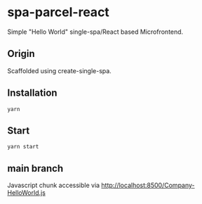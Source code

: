 # spa-parcel-react

Simple "Hello World" single-spa/React based Microfrontend.

## Origin

Scaffolded using create-single-spa.

## Installation

```shell
yarn
```

## Start

```shell
yarn start
```

## main branch

Javascript chunk accessible via [http://localhost:8500/Company-HelloWorld.js](http://localhost:8500/Company-HelloWorld.js)
